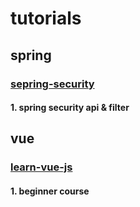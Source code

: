 # tutorials

## spring
### [sepring-security](spring/spring-security)
#### 1. spring security api & filter  

## vue
### [learn-vue-js](vue/learn-vue-js)
#### 1. beginner course